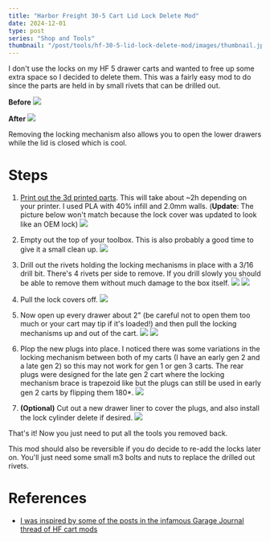 ```yaml
---
title: "Harbor Freight 30-5 Cart Lid Lock Delete Mod"
date: 2024-12-01
type: post
series: "Shop and Tools"
thumbnail: "/post/tools/hf-30-5-lid-lock-delete-mod/images/thumbnail.jpg"
---
```


I don't use the locks on my HF 5 drawer carts and wanted to free up some extra space so I decided to delete them. This was a fairly easy mod to do since the parts are held in by small rivets that can be drilled out.

**Before**
![](./images/2.jpg)

**After**
![](./images/1.jpg)

Removing the locking mechanism also allows you to open the lower drawers while the lid is closed which is cool.


# Steps

1. [Print out the 3d printed parts](https://www.printables.com/model/1215916-harbor-freight-4-5-drawer-lock-delete). This will take about ~2h depending on your printer. I used PLA with 40% infill and 2.0mm walls. (**Update**: The picture below won't match because the lock cover was updated to look like an OEM lock)
![](./images/3a.png)

2. Empty out the top of your toolbox. This is also probably a good time to give it a small clean up.
![](./images/3b.jpg)
3. Drill out the rivets holding the locking mechanisms in place with a 3/16 drill bit. There's 4 rivets per side to remove. If you drill slowly you should be able to remove them without much damage to the box itself.
![](./images/4.jpg)
![](./images/5.jpg)
4. Pull the lock covers off.
![](./images/6.jpg)
5. Now open up every drawer about 2" (be careful not to open them too much or your cart may tip if it's loaded!) and then pull the locking mechanisms up and out of the cart.
![](./images/7.jpg)
![](./images/8.jpg)
6. Plop the new plugs into place. I noticed there was some variations in the locking mechanism between both of my carts (I have an early gen 2 and a late gen 2) so this may not work for gen 1 or gen 3 carts. The rear plugs were designed for the late gen 2 cart where the locking mechanism brace is trapezoid like but the plugs can still be used in early gen 2 carts by flipping them 180*.
![](./images/9.jpg)
7. **(Optional)** Cut out a new drawer liner to cover the plugs, and also install the lock cylinder delete if desired.
![](./images/10.jpg)

That's it! Now you just need to put all the tools you removed back.

This mod should also be reversible if you do decide to re-add the locks later on. You'll just need some small m3 bolts and nuts to replace the drilled out rivets.

# References
- [I was inspired by some of the posts in the infamous Garage Journal thread of HF cart mods](https://www.garagejournal.com/forum/threads/modifications-to-the-hf-4-and-5-drawer-service-carts-what-changes-have-you-made.137365/page-79#post-7699557)